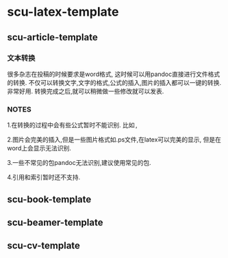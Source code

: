 # scu-latex-template

## scu-article-template

### 文本转换
很多杂志在投稿的时候要求是word格式,
这时候可以用pandoc直接进行文件格式的转换.
不仅可以转换文字,文字的格式,公式的插入,图片的插入都可以一键的转换.
非常好用.
转换完成之后,就可以稍微做一些修改就可以发表.

### NOTES
1.在转换的过程中会有些公式暂时不能识别.
比如$\,$,

2.图片会完美的插入,但是一些图片格式如.ps文件,在latex可以完美的显示,
但是在word上会显示无法识别.

3.一些不常见的包pandoc无法识别,建议使用常见的包.

4.引用和索引暂时还不支持.
## scu-book-template
## scu-beamer-template
## scu-cv-template
